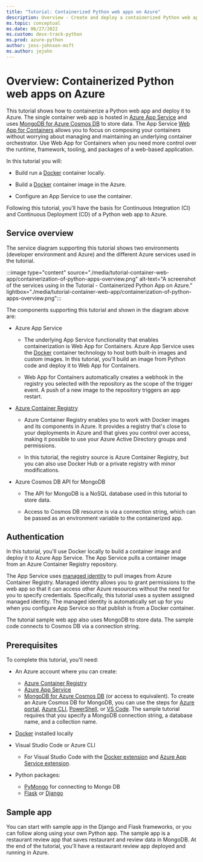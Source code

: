 ```yaml
---
title: "Tutorial: Containerized Python web apps on Azure"
description: Overview - Create and deploy a containerized Python web app on Azure
ms.topic: conceptual
ms.date: 06/27/2022
ms.custom: devx-track-python
ms.prod: azure-python
author: jess-johnson-msft
ms.author: jejohn
---
```


# Overview: Containerized Python web apps on Azure

This tutorial shows how to containerize a Python web app and deploy it to Azure. The single container web app is hosted in [Azure App Service][1] and uses [MongoDB for Azure Cosmos DB][2] to store data. The App Service [Web App for Containers][3] allows you to focus on composing your containers without worrying about managing and maintaining an underlying container orchestrator. Use Web App for Containers when you need more control over the runtime, framework, tooling, and packages of a web-based application.

In this tutorial you will:

* Build run a [Docker][4] container locally.

* Build a [Docker][4] container image in the Azure.

* Configure an App Service to use the container.

Following this tutorial, you'll have the basis for Continuous Integration (CI) and Continuous Deployment (CD) of a Python web app to Azure.

## Service overview

The service diagram supporting this tutorial shows two environments (developer environment and Azure) and the different Azure services used in the tutorial.
	
:::image type="content" source="./media/tutorial-container-web-app/containerization-of-python-apps-overview.png" alt-text="A screenshot of the services using in the Tutorial - Containerized Python App on Azure." lightbox="./media/tutorial-container-web-app/containerization-of-python-apps-overview.png":::

The components supporting this tutorial and shown in the diagram above are:

* Azure App Service

  * The underlying App Service functionality that enables containerization is Web App for Containers. Azure App Service uses the [Docker][4] container technology to host both built-in images and custom images.  In this tutorial, you'll build an image from Python code and deploy it to Web App for Containers.

  * Web App for Containers automatically creates a webhook in the registry you selected with the repository as the scope of the trigger event. A push of a new image to the repository triggers an app restart. 

* [Azure Container Registry][11]

  * Azure Container Registry enables you to work with Docker images and its components in Azure. It provides a registry that's close to your deployments in Azure and that gives you control over access, making it possible to use your Azure Active Directory groups and permissions.

  * In this tutorial, the registry source is Azure Container Registry, but you can also use Docker Hub or a private registry with minor modifications.

* Azure Cosmos DB API for MongoDB

  * The API for MongoDB is a NoSQL database used in this tutorial to store data.

  * Access to Cosmos DB resource is via a connection string, which can be passed as an environment variable to the containerized app.

## Authentication

In this tutorial, you'll use Docker locally to build a container image and deploy it to Azure App Service. The App Service pulls a container image from an Azure Container Registry repository.

The App Service uses [managed identity][5] to pull images from Azure Container Registry. Managed identity allows you to grant permissions to the web app so that it can access other Azure resources without the need for you to specify credentials. Specifically, this tutorial uses a system assigned managed identity. The managed identity is automatically set up for you when you configure App Service so that publish is from a Docker container.

The tutorial sample web app also uses MongoDB to store data. The sample code connects to Cosmos DB via a connection string. 

## Prerequisites

To complete this tutorial, you'll need:

* An Azure account where you can create:

  * [Azure Container Registry][11]
  * [Azure App Service][1] 
  * [MongoDB for Azure Cosmos DB][2] (or access to equivalent). To create an Azure Cosmos DB for MongoDB, you can use the steps for [Azure portal][12], [Azure CLI][13], [PowerShell][14], or [VS Code][15]. The sample tutorial requires that you specify a MongoDB connection string, a database name, and a collection name.

* [Docker][4] installed locally

* Visual Studio Code or Azure CLI

  * For Visual Studio Code with the [Docker extension][6] and [Azure App Service extension][7].

* Python packages:

  * [PyMongo][8] for connecting to Mongo DB
  * [Flask][9] or [Django][10]

## Sample app

You can start with sample app in the Django and Flask frameworks, or you can follow along using your own Python app. The sample app is a restaurant review app that saves restaurant and review data in MongoDB. At the end of the tutorial, you'll have a restaurant review app deployed and running in Azure.


[1]: https://azure.microsoft.com/services/app-service/
[2]: /azure/cosmos-db/mongodb/mongodb-introduction
[3]: https://azure.microsoft.com/services/app-service/containers/
[4]: https://www.docker.com/
[5]: /azure/active-directory/managed-identities-azure-resources/overview
[6]: https://marketplace.visualstudio.com/items?itemName=ms-azuretools.vscode-docker
[7]: https://marketplace.visualstudio.com/items?itemName=ms-azuretools.vscode-azureappservice
[8]: https://pypi.org/project/pymongo/
[9]: https://flask.palletsprojects.com/en/2.1.x/
[10]: https://www.djangoproject.com/
[11]: https://azure.microsoft.com/services/container-registry/
[12]: /azure/cosmos-db/mongodb/create-mongodb-python
[13]: /azure/cosmos-db/scripts/cli/mongodb/create
[14]: /azure/cosmos-db/scripts/powershell/mongodb/create
[15]: https://marketplace.visualstudio.com/items?itemName=ms-azuretools.vscode-cosmosdb